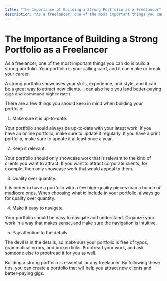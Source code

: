```yaml
---
title: "The Importance of Building a Strong Portfolio as a Freelancer"
description: "As a freelancer, one of the most important things you can do is build a strong portfolio. Your portfolio is your calling card, and it can make or break your career."
---
```


# The Importance of Building a Strong Portfolio as a Freelancer

As a freelancer, one of the most important things you can do is build a strong portfolio. Your portfolio is your calling card, and it can make or break your career.

A strong portfolio showcases your skills, experience, and style, and it can be a great way to attract new clients. It can also help you land better-paying gigs and command higher rates.

There are a few things you should keep in mind when building your portfolio:

1. Make sure it is up-to-date.

Your portfolio should always be up-to-date with your latest work. If you have an online portfolio, make sure to update it regularly. If you have a print portfolio, make sure to update it at least once a year.

2. Keep it relevant.

Your portfolio should only showcase work that is relevant to the kind of clients you want to attract. If you want to attract corporate clients, for example, then only showcase work that would appeal to them.

3. Quality over quantity.

It is better to have a portfolio with a few high-quality pieces than a bunch of mediocre ones. When choosing what to include in your portfolio, always go for quality over quantity.

4. Make it easy to navigate.

Your portfolio should be easy to navigate and understand. Organize your work in a way that makes sense, and make sure the navigation is intuitive.

5. Pay attention to the details.

The devil is in the details, so make sure your portfolio is free of typos, grammatical errors, and broken links. Proofread your work, and ask someone else to proofread it for you as well.

Building a strong portfolio is essential for any freelancer. By following these tips, you can create a portfolio that will help you attract new clients and better-paying gigs.
